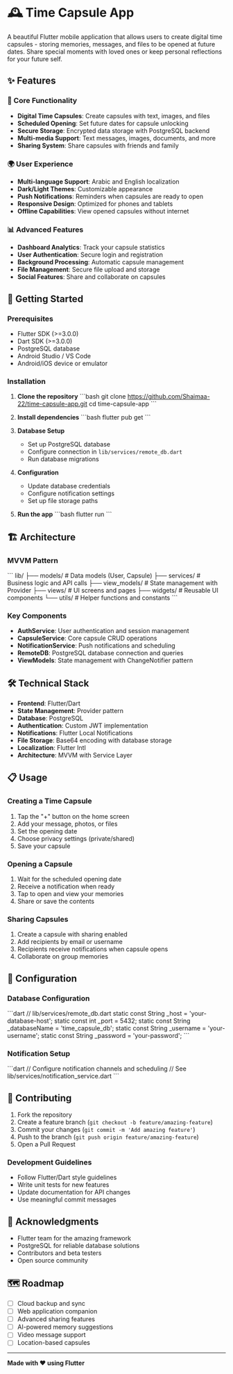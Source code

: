 # 🕰️ Time Capsule App

A beautiful Flutter mobile application that allows users to create digital time capsules - storing memories, messages, and files to be opened at future dates. Share special moments with loved ones or keep personal reflections for your future self.

## ✨ Features

### 🔐 Core Functionality
- **Digital Time Capsules**: Create capsules with text, images, and files
- **Scheduled Opening**: Set future dates for capsule unlocking
- **Secure Storage**: Encrypted data storage with PostgreSQL backend
- **Multi-media Support**: Text messages, images, documents, and more
- **Sharing System**: Share capsules with friends and family

### 🌍 User Experience
- **Multi-language Support**: Arabic and English localization
- **Dark/Light Themes**: Customizable appearance
- **Push Notifications**: Reminders when capsules are ready to open
- **Responsive Design**: Optimized for phones and tablets
- **Offline Capabilities**: View opened capsules without internet

### 📊 Advanced Features
- **Dashboard Analytics**: Track your capsule statistics
- **User Authentication**: Secure login and registration
- **Background Processing**: Automatic capsule management
- **File Management**: Secure file upload and storage
- **Social Features**: Share and collaborate on capsules

## 🚀 Getting Started

### Prerequisites
- Flutter SDK (>=3.0.0)
- Dart SDK (>=3.0.0)
- PostgreSQL database
- Android Studio / VS Code
- Android/iOS device or emulator

### Installation

1. **Clone the repository**
   \`\`\`bash
   git clone https://github.com/Shaimaa-22/time-capsule-app.git
   cd time-capsule-app
   \`\`\`

2. **Install dependencies**
   \`\`\`bash
   flutter pub get
   \`\`\`

3. **Database Setup**
   - Set up PostgreSQL database
   - Configure connection in `lib/services/remote_db.dart`
   - Run database migrations

4. **Configuration**
   - Update database credentials
   - Configure notification settings
   - Set up file storage paths

5. **Run the app**
   \`\`\`bash
   flutter run
   \`\`\`

## 🏗️ Architecture

### MVVM Pattern
\`\`\`
lib/
├── models/           # Data models (User, Capsule)
├── services/         # Business logic and API calls
├── view_models/      # State management with Provider
├── views/           # UI screens and pages
├── widgets/         # Reusable UI components
└── utils/           # Helper functions and constants
\`\`\`

### Key Components
- **AuthService**: User authentication and session management
- **CapsuleService**: Core capsule CRUD operations
- **NotificationService**: Push notifications and scheduling
- **RemoteDB**: PostgreSQL database connection and queries
- **ViewModels**: State management with ChangeNotifier pattern

## 🛠️ Technical Stack

- **Frontend**: Flutter/Dart
- **State Management**: Provider pattern
- **Database**: PostgreSQL
- **Authentication**: Custom JWT implementation
- **Notifications**: Flutter Local Notifications
- **File Storage**: Base64 encoding with database storage
- **Localization**: Flutter Intl
- **Architecture**: MVVM with Service Layer

## 📋 Usage

### Creating a Time Capsule
1. Tap the "+" button on the home screen
2. Add your message, photos, or files
3. Set the opening date
4. Choose privacy settings (private/shared)
5. Save your capsule

### Opening a Capsule
1. Wait for the scheduled opening date
2. Receive a notification when ready
3. Tap to open and view your memories
4. Share or save the contents

### Sharing Capsules
1. Create a capsule with sharing enabled
2. Add recipients by email or username
3. Recipients receive notifications when capsule opens
4. Collaborate on group memories

## 🔧 Configuration

### Database Configuration
\`\`\`dart
// lib/services/remote_db.dart
static const String _host = 'your-database-host';
static const int _port = 5432;
static const String _databaseName = 'time_capsule_db';
static const String _username = 'your-username';
static const String _password = 'your-password';
\`\`\`

### Notification Setup
\`\`\`dart
// Configure notification channels and scheduling
// See lib/services/notification_service.dart
\`\`\`

## 🤝 Contributing

1. Fork the repository
2. Create a feature branch (`git checkout -b feature/amazing-feature`)
3. Commit your changes (`git commit -m 'Add amazing feature'`)
4. Push to the branch (`git push origin feature/amazing-feature`)
5. Open a Pull Request

### Development Guidelines
- Follow Flutter/Dart style guidelines
- Write unit tests for new features
- Update documentation for API changes
- Use meaningful commit messages

## 🙏 Acknowledgments

- Flutter team for the amazing framework
- PostgreSQL for reliable database solutions
- Contributors and beta testers
- Open source community

## 🗺️ Roadmap

- [ ] Cloud backup and sync
- [ ] Web application companion
- [ ] Advanced sharing features
- [ ] AI-powered memory suggestions
- [ ] Video message support
- [ ] Location-based capsules

---

**Made with ❤️ using Flutter**

